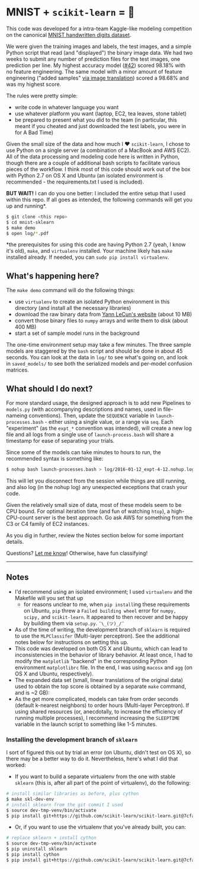 # MNIST + ``scikit-learn`` = :star2: 

This code was developed for a intra-team Kaggle-like modeling competition on the canonical [MNIST handwritten digits dataset](https://en.wikipedia.org/wiki/MNIST_database).  

We were given the training images and labels, the test images, and a simple Python script that read (and "displayed") the binary image data. We had two weeks to submit any number of prediction files for the test images, one prediction per line. My highest accuracy model ([#42](https://github.com/jrmontag/mnist-sklearn/blob/master/models.py#L419)) scored 98.18% with no feature engineering. The same model with a minor amount of feature engineering ("added samples" [via image translation](https://github.com/jrmontag/mnist-sklearn/blob/master/expand-np-arrays.py)) scored a 98.68% and was my highest score. 

The rules were pretty simple: 

- write code in whatever language you want
- use whatever platform you want (laptop, EC2, tea leaves, stone tablet)  
- be prepared to present what you did to the team (in particular, this meant if you cheated and just downloaded the test labels, you were in for A Bad Time) 

Given the small size of the data and how much I :heart: ``scikit-learn``, I chose to use Python on a single server (a combination of a MacBook and AWS EC2). All of the data processing and modeling code here is written in Python, though there are a couple of additional bash scripts to facilitate various pieces of the workflow. I think most of this code should work out of the box with Python 2.7 on OS X and Ubuntu (an isolated environment is recommended - the requirements.txt I used is included). 

**BUT WAIT!** I can do you one better: I included the entire setup that I used within this repo. If all goes as intended, the following commands will get you up and running\*. 

```bash
$ git clone <this repo>
$ cd mnist-sklearn
$ make demo 
$ open log/*.pdf
```

\*the prerequisites for using this code are having Python 2.7 (yeah, I know it's old), ``make``, and ``virtualenv`` installed. Your machine likely has ``make`` installed already. If needed, you can ``sudo pip install virtualenv``. 

## What's happening here?

The ``make demo`` command will do the following things:

- use ``virtualenv`` to create an isolated Python environment in this directory (and install all the necessary libraries) 
- download the raw binary data from [Yann LeCun's website](http://yann.lecun.com/exdb/mnist/) (about 10 MB) 
- convert those binary files to ``numpy`` arrays and write them to disk (about 400 MB) 
- start a set of sample model runs in the background 

The one-time environment setup may take a few minutes. The three sample models are staggered by the ``bash`` script and should be done in about 45 seconds. You can look at the data in ``log/`` to see what's going on, and look in ``saved_models/`` to see both the serialized models and per-model confusion matrices. 

## What should I do next?

For more standard usage, the designed approach is to add new Pipelines to ``models.py`` (with accompanying descriptions and names, used in file-nameing conventions). Then, update the ``SEQUENCE`` variable in ``launch-processes.bash`` - either using a single value, or a range via ``seq``. Each "experiment" (as the ``expt_*`` convention was intended), will create a new log file and all logs from a single use of ``launch-process.bash`` will share a timestamp for ease of separating your trials. 

Since some of the models can take minutes to hours to run, the recommended syntax is something like:

```bash
$ nohup bash launch-processes.bash > log/2016-01-12_expt-4-12.nohup.log &  
``` 

This will let you disconnect from the session while things are still running, and also log (in the nohup log) any unexpected exceptions that crash your code.  

Given the relatively small size of data, most of these models seem to be CPU bound. For optimal iteration time (and fun of watching ``htop``), a high-CPU-count server is the best approach. Go ask AWS for something from the C3 or C4 family of EC2 instances. 

As you dig in further, review the Notes section below for some important details.

Questions? [Let me know](https://www.twitter.com/jrmontag)! Otherwise, have fun classifying! 

-----

## Notes

- I'd recommend using an isolated environment; I used ``virtualenv`` and the Makefile will you set that up 
    - for reasons unclear to me, when ``pip install``ing these requirements on Ubuntu, ``pip`` threw a ``Failed building wheel`` error for ``numpy, scipy,`` and ``scikit-learn``. It appeared to then recover and be happy by building them via ``setup.py``.  ``¯\_(ツ)_/¯`` 
- As of the time of writing, the development branch of ``sklearn`` is required to use the ``MLPClassifer`` (Multi-layer perceptron). See the additional notes below for instructions on setting this up. 
- This code was developed on both OS X and Ubuntu, which can lead to inconsistencies in the behavior of library behavior. At least once, I had to modify the ``matplotlib`` "backend" in the corresponding Python environment ``matplotlibrc`` file. In the end, I was using ``macosx`` and ``agg`` (on OS X and Ubuntu, respectively). 
- The expanded data set (small, linear translations of the original data) used to obtain the top score is obtained by a separate ``make`` command, and is ~2 GB):
- As the get more complicated, models can take from order seconds (default k-nearest neighbors) to order hours (Multi-layer Perceptron). If using shared resources (or, anecdotally, to increase the efficiency of running multiple processes), I recommend increasing the ``SLEEPTIME`` variable in the launch script to something like 1-5 minutes. 


### Installing the development branch of ``sklearn`` 

I sort of figured this out by trial an error (on Ubuntu, didn't test on OS X), so there may be a better way to do it. Nevertheless, here's what I did that worked:

- If you want to build a separate virtualenv from the one with stable ``sklearn`` (this is, after all part of the point of virtualenv), do the following:

```bash
# install similar libraries as before, plus cython
$ make skl-dev-env
# install sklearn from the git commit I used  
$ source dev-tmp-venv/bin/activate
$ pip install git+https://github.com/scikit-learn/scikit-learn.git@7cfa55452609c717c96b4c267466c80cc4038845
```

- Or, if you want to use the virtualenv that you've already built, you can:

```bash
# replace sklearn + install cython 
$ source dev-tmp-venv/bin/activate
$ pip uninstall sklearn
$ pip install cython
$ pip install git+https://github.com/scikit-learn/scikit-learn.git@7cfa55452609c717c96b4c267466c80cc4038845
``` 

 

